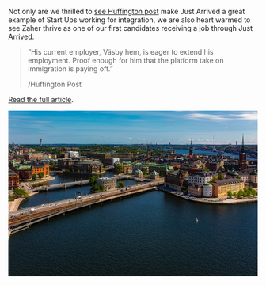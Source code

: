 Not only are we thrilled to [see Huffington post](http://www.huffingtonpost.com/entry/58c0210fe4b070e55af9e9ef) make Just Arrived a great example of Start Ups working for integration, we are also heart warmed to see Zaher thrive as one of our first candidates receiving a job through Just Arrived.

> ”His current employer, Väsby hem, is eager to extend his employment. Proof enough for him that the platform take on immigration is paying off.”
>
> /Huffington Post

[Read the full article](http://www.huffingtonpost.com/entry/58c0210fe4b070e55af9e9ef).

![Stockholm Overview](/assets/images/blog/stockholm-huff-overview.jpg)
